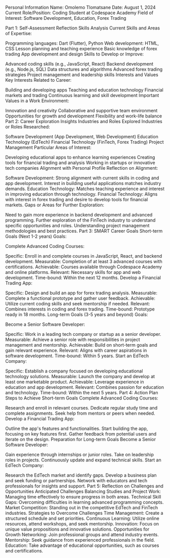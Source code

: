 Personal Information
Name: Omolemo Tlomatsane
Date: August 1, 2024
Current Role/Position: Coding Student at Codespace Academy
Field of Interest: Software Development, Education, Forex Trading

Part 1: Self-Assessment Reflection
Skills Analysis
Current Skills and Areas of Expertise:

Programming languages: Dart (Flutter), Python
Web development: HTML, CSS
Lesson planning and teaching experience
Basic knowledge of forex trading
App development and design
Skills to Develop or Improve:

Advanced coding skills (e.g., JavaScript, React)
Backend development (e.g., Node.js, SQL)
Data structures and algorithms
Advanced forex trading strategies
Project management and leadership skills
Interests and Values
Key Interests Related to Career:

Building and developing apps
Teaching and education technology
Financial markets and trading
Continuous learning and skill development
Important Values in a Work Environment:

Innovation and creativity
Collaborative and supportive team environment
Opportunities for growth and development
Flexibility and work-life balance
Part 2: Career Exploration Insights
Industries and Roles Explored
Industries or Roles Researched:

Software Development (App Development, Web Development)
Education Technology (EdTech)
Financial Technology (FinTech, Forex Trading)
Project Management
Particular Areas of Interest:

Developing educational apps to enhance learning experiences
Creating tools for financial trading and analysis
Working in startups or innovative tech companies
Alignment with Personal Profile
Reflection on Alignment:

Software Development: Strong alignment with current skills in coding and app development. Interest in building useful applications matches industry demands.
Education Technology: Matches teaching experience and interest in improving education through technology.
Financial Technology: Aligns with interest in forex trading and desire to develop tools for financial markets.
Gaps or Areas for Further Exploration:

Need to gain more experience in backend development and advanced programming.
Further exploration of the FinTech industry to understand specific opportunities and roles.
Understanding project management methodologies and best practices.
Part 3: SMART Career Goals
Short-term Goals (Next 1-2 years)
Goals:

Complete Advanced Coding Courses:

Specific: Enroll in and complete courses in JavaScript, React, and backend development.
Measurable: Completion of at least 3 advanced courses with certifications.
Achievable: Courses available through Codespace Academy and online platforms.
Relevant: Necessary skills for app and web development.
Time-bound: Within the next 12 months.
Develop a Financial Trading App:

Specific: Design and build an app for forex trading analysis.
Measurable: Complete a functional prototype and gather user feedback.
Achievable: Utilize current coding skills and seek mentorship if needed.
Relevant: Combines interests in coding and forex trading.
Time-bound: Prototype ready in 18 months.
Long-term Goals (3-5 years and beyond)
Goals:

Become a Senior Software Developer:

Specific: Work in a leading tech company or startup as a senior developer.
Measurable: Achieve a senior role with responsibilities in project management and mentorship.
Achievable: Build on short-term goals and gain relevant experience.
Relevant: Aligns with career aspirations in software development.
Time-bound: Within 5 years.
Start an EdTech Company:

Specific: Establish a company focused on developing educational technology solutions.
Measurable: Launch the company and develop at least one marketable product.
Achievable: Leverage experience in education and app development.
Relevant: Combines passion for education and technology.
Time-bound: Within the next 5 years.
Part 4: Action Plan
Steps to Achieve Short-term Goals
Complete Advanced Coding Courses:

Research and enroll in relevant courses.
Dedicate regular study time and complete assignments.
Seek help from mentors or peers when needed.
Develop a Financial Trading App:

Outline the app's features and functionalities.
Start building the app, focusing on key features first.
Gather feedback from potential users and iterate on the design.
Preparation for Long-term Goals
Become a Senior Software Developer:

Gain experience through internships or junior roles.
Take on leadership roles in projects.
Continuously update and expand technical skills.
Start an EdTech Company:

Research the EdTech market and identify gaps.
Develop a business plan and seek funding or partnerships.
Network with educators and tech professionals for insights and support.
Part 5: Reflection on Challenges and Opportunities
Anticipated Challenges
Balancing Studies and Project Work: Managing time effectively to ensure progress in both areas.
Technical Skill Gaps: Overcoming difficulties in learning advanced programming concepts.
Market Competition: Standing out in the competitive EdTech and FinTech industries.
Strategies to Overcome Challenges
Time Management: Create a structured schedule and set priorities.
Continuous Learning: Utilize online resources, attend workshops, and seek mentorship.
Innovation: Focus on unique value propositions and innovative solutions.
Opportunities for Growth
Networking: Join professional groups and attend industry events.
Mentorship: Seek guidance from experienced professionals in the field.
Education: Take advantage of educational opportunities, such as courses and certifications.

